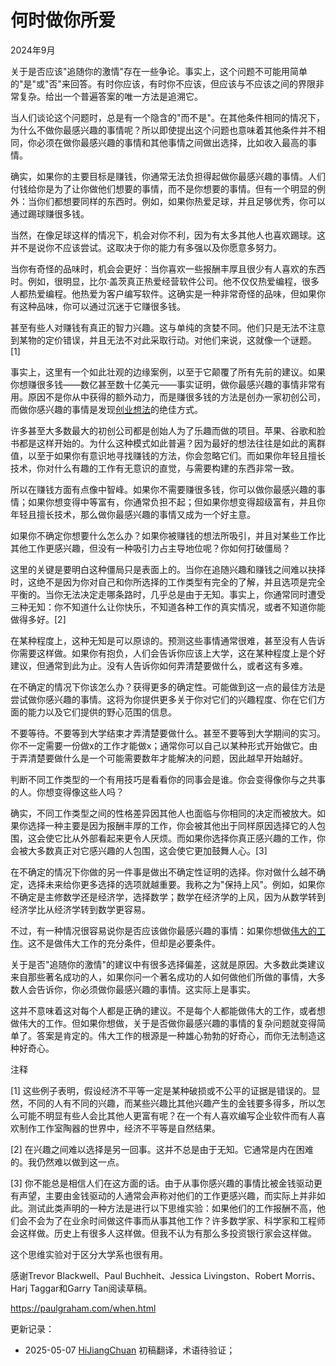 


# 何时做你所爱

2024年9月

关于是否应该"追随你的激情"存在一些争论。事实上，这个问题不可能用简单的"是"或"否"来回答。有时你应该，有时你不应该，但应该与不应该之间的界限非常复杂。给出一个普遍答案的唯一方法是追溯它。

当人们谈论这个问题时，总是有一个隐含的"而不是"。在其他条件相同的情况下，为什么不做你最感兴趣的事情呢？所以即使提出这个问题也意味着其他条件并不相同，你必须在做你最感兴趣的事情和其他事情之间做出选择，比如收入最高的事情。

确实，如果你的主要目标是赚钱，你通常无法负担得起做你最感兴趣的事情。人们付钱给你是为了让你做他们想要的事情，而不是你想要的事情。但有一个明显的例外：当你们都想要同样的东西时。例如，如果你热爱足球，并且足够优秀，你可以通过踢球赚很多钱。

当然，在像足球这样的情况下，机会对你不利，因为有太多其他人也喜欢踢球。这并不是说你不应该尝试。这取决于你的能力有多强以及你愿意多努力。

当你有奇怪的品味时，机会会更好：当你喜欢一些报酬丰厚且很少有人喜欢的东西时。例如，很明显，比尔·盖茨真正热爱经营软件公司。他不仅仅热爱编程，很多人都热爱编程。他热爱为客户编写软件。这确实是一种非常奇怪的品味，但如果你有这种品味，你可以通过沉迷于它赚很多钱。

甚至有些人对赚钱有真正的智力兴趣。这与单纯的贪婪不同。他们只是无法不注意到某物的定价错误，并且无法不对此采取行动。对他们来说，这就像一个谜题。[1]

事实上，这里有一个如此壮观的边缘案例，以至于它颠覆了所有先前的建议。如果你想赚很多钱——数亿甚至数十亿美元——事实证明，做你最感兴趣的事情非常有用。原因不是你从中获得的额外动力，而是赚很多钱的方法是创办一家初创公司，而做你感兴趣的事情是发现[创业想法](https://paulgraham.com/startupideas.html)的绝佳方式。

许多甚至大多数最大的初创公司都是创始人为了乐趣而做的项目。苹果、谷歌和脸书都是这样开始的。为什么这种模式如此普遍？因为最好的想法往往是如此的离群值，以至于如果你有意识地寻找赚钱的方法，你会忽略它们。而如果你年轻且擅长技术，你对什么有趣的工作有无意识的直觉，与需要构建的东西非常一致。

所以在赚钱方面有点像中智峰。如果你不需要赚很多钱，你可以做你最感兴趣的事情；如果你想变得中等富有，你通常负担不起；但如果你想变得超级富有，并且你年轻且擅长技术，那么做你最感兴趣的事情又成为一个好主意。

如果你不确定你想要什么怎么办？如果你被赚钱的想法所吸引，并且对某些工作比其他工作更感兴趣，但没有一种吸引力占主导地位呢？你如何打破僵局？

这里的关键是要明白这种僵局只是表面上的。当你在追随兴趣和赚钱之间难以抉择时，这绝不是因为你对自己和你所选择的工作类型有完全的了解，并且选项是完全平衡的。当你无法决定走哪条路时，几乎总是由于无知。事实上，你通常同时遭受三种无知：你不知道什么让你快乐，不知道各种工作的真实情况，或者不知道你能做得多好。[2]

在某种程度上，这种无知是可以原谅的。预测这些事情通常很难，甚至没有人告诉你需要这样做。如果你有抱负，人们会告诉你应该上大学，这在某种程度上是个好建议，但通常到此为止。没有人告诉你如何弄清楚要做什么，或者这有多难。

在不确定的情况下你该怎么办？获得更多的确定性。可能做到这一点的最佳方法是尝试做你感兴趣的事情。这将为你提供更多关于你对它们的兴趣程度、你在它们方面的能力以及它们提供的野心范围的信息。

不要等待。不要等到大学结束才弄清楚要做什么。甚至不要等到大学期间的实习。你不一定需要一份做x的工作才能做x；通常你可以自己以某种形式开始做它。由于弄清楚要做什么是一个可能需要数年才能解决的问题，因此越早开始越好。

判断不同工作类型的一个有用技巧是看看你的同事会是谁。你会变得像你与之共事的人。你想变得像这些人吗？

确实，不同工作类型之间的性格差异因其他人也面临与你相同的决定而被放大。如果你选择一种主要是因为报酬丰厚的工作，你会被其他出于同样原因选择它的人包围，这会使它比从外部看起来更令人厌烦。而如果你选择你真正感兴趣的工作，你会被大多数真正对它感兴趣的人包围，这会使它更加鼓舞人心。[3]

在不确定的情况下你做的另一件事是做出不确定性证明的选择。你对做什么越不确定，选择未来给你更多选择的选项就越重要。我称之为"保持上风"。例如，如果你不确定是主修数学还是经济学，选择数学；数学在经济学的上风，因为从数学转到经济学比从经济学转到数学更容易。

不过，有一种情况很容易说你是否应该做你最感兴趣的事情：如果你想做[伟大的工作](https://paulgraham.com/greatwork.html)。这不是做伟大工作的充分条件，但却是必要条件。

关于是否"追随你的激情"的建议中有很多选择偏差，这就是原因。大多数此类建议来自那些著名成功的人，如果你问一个著名成功的人如何做他们所做的事情，大多数人会告诉你，你必须做你最感兴趣的事情。这实际上是事实。

这并不意味着这对每个人都是正确的建议。不是每个人都能做伟大的工作，或者想做伟大的工作。但如果你想做，关于是否做你最感兴趣的事情的复杂问题就变得简单了。答案是肯定的。伟大工作的根源是一种雄心勃勃的好奇心，而你无法制造这种好奇心。

注释

[1] 这些例子表明，假设经济不平等一定是某种破损或不公平的证据是错误的。显然，不同的人有不同的兴趣，而某些兴趣比其他兴趣产生的金钱要多得多，所以怎么可能不明显有些人会比其他人更富有呢？在一个有人喜欢编写企业软件而有人喜欢制作工作室陶器的世界中，经济不平等是自然结果。

[2] 在兴趣之间难以选择是另一回事。这并不总是由于无知。它通常是内在困难的。我仍然难以做到这一点。

[3] 你不能总是相信人们在这方面的话。由于从事你感兴趣的事情比被金钱驱动更有声望，主要由金钱驱动的人通常会声称对他们的工作更感兴趣，而实际上并非如此。测试此类声明的一种方法是进行以下思维实验：如果他们的工作报酬不高，他们会不会为了在业余时间做这件事而从事其他工作？许多数学家、科学家和工程师会这样做。历史上有很多人这样做。但我不认为有那么多投资银行家会这样做。

这个思维实验对于区分大学系也很有用。

感谢Trevor Blackwell、Paul Buchheit、Jessica Livingston、Robert Morris、Harj Taggar和Garry Tan阅读草稿。

https://paulgraham.com/when.html



更新记录：
- 2025-05-07 [HiJiangChuan](https://hijiangchuan.com) 初稿翻译，术语待验证； 
